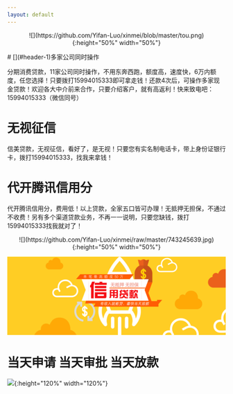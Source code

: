 ```yaml
---
layout: default
---
```


<p align="center">
![](https://github.com/Yifan-Luo/xinmei/blob/master/tou.png){:height="50%" width="50%"}

</p>
# [](#header-1)多家公司同时操作

分期消费贷款，11家公司同时操作，不用东奔西跑，额度高，速度快，6万内额度，任您选择！只要拨打15994015333即可拿走钱！还款4次后，可操作多家现金贷款！欢迎各大中介前来合作，只要介绍客户，就有高返利！快来致电吧：15994015333（微信同号）


# [](#header-1)无视征信

信美贷款，无视征信，看好了，是无视！只要您有实名制电话卡，带上身份证银行卡，拨打15994015333，找我来拿钱！

# [](#header-1)代开腾讯信用分

代开腾讯信用分，费用低！以上贷款，全家五口皆可办理！无抵押无担保，不通过不收费！另有多个渠道贷款业务，不再一一说明，只要您缺钱，拨打15994015333找我就对了！
<p align="center">
![](https://github.com/Yifan-Luo/xinmei/raw/master/743245639.jpg){:height="50%" width="50%"}

![](https://github.com/Yifan-Luo/xinmei/blob/master/banner3_m.png)

# [](#header-2)当天申请    当天审批    当天放款
![](http://www.pzjyyd.com/uploads/allimg/170904/1-1FZ4142043M2.jpg){:height="120%" width="120%"}
</p>
